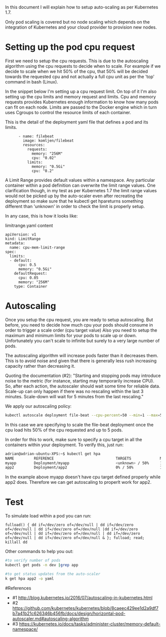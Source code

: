In this document I will explain how to setup auto-scaling as per Kubernetes 1.7. 

Only pod scaling is covered but no node scaling which depends on the integration of Kubernetes and your cloud provider to provision new nodes.

# Setting up the pod cpu request

First we need to setup the cpu requests. This is due to the autoscaling algorithm using the cpu requests to decide when to scale. For example if we decide to scale when we hit 50% of the cpu, that 50% will be decided towards the requested cpu and not actually a full cpu unit as per the 'top' command in bash (Linux).

In the snippet below I'm setting up a cpu request limit. On top of it I'm also setting up the cpu limits and memory request and limits. Cpu and memory requests provides Kubernetes enough information to know how many pods can fit on each node. Limits are passed to the Docker engine which in turn uses Cgroups to control the resource limits of each container.   

This is the detail of the deployment yaml file that defines a pod and its limits.

```
      - name: filebeat
        image: komljen/filebeat
        resources:
          requests:
            memory: "256M"
            cpu: "0.02"
          limits:
            memory: "0.5Gi"
            cpu: "0.2"
```

A Limit Range provides default values within a namespace. Any particular container within a pod definition can overwrite the limit range values. One clarification though, in my test as per Kubernetes 1.7 the limit range values would not be picked up by the auto-scaler even after recreating the deployment so make sure that he kubectl get hpa ​returns something different than 'unknown' in order to check the limit is properly setup.

In any case, this is how it looks like:


limitrange.yaml content
```
apiVersion: v1
kind: LimitRange
metadata:
  name: cpu-mem-limit-range
spec:
  limits:
  - default:
      cpu: 0.5
      memory: "0.5Gi"
    defaultRequest:
      cpu: 0.05
      memory: "256M"
    type: Container
```

# Autoscaling

Once you setup the cpu request, you are ready to setup autoscaling. But before, you need to decide how much cpu your pods should consume in order to trigger a scale order (cpu target value) Also you need to setup the maximum and minimum limits for your pods to scale up or down. Unfortunately you can't scale to infinite but surely to a very large number of pods.

The autoscaling algorithm will increase pods faster than it decreases them. This is to avoid noise and given that there is generally less rush increasing capacity rather than decreasing it.

Quoting the documentation (#2): "Starting and stopping pods may introduce noise to the metric (for instance, starting may temporarily increase CPU). So, after each action, the autoscaler should wait some time for reliable data. Scale-up can only happen if there was no rescaling within the last 3 minutes. Scale-down will wait for 5 minutes from the last rescaling."

We apply our autoscaling policy:

```bash
kubectl autoscale deployment file-beat --cpu-percent=50 --min=1 --max=5
```
In this case we are specifying to scale the file-beat deployment once the cpu load hits 50% of the cpu requested and up to 5 pods.

In order for this to work, make sure to specify a cpu target in all the containers within your deployment. To verify this, just run:

```bash
adrian@adrian-ubuntu-XPS:~$ kubectl get hpa
NAME         REFERENCE                            TARGETS             MINPODS   MAXPODS   REPLICAS   AGE
myapp        Deployment/myapp                     <unknown> / 50%     1         5         1          6h
app2         Deployment/app2                      0% / 50%            1         5         1          5h
```

In the example above myapp doesn't have cpu target defined properly while app2 does. Therefore we can get autoscaling to properlt work for app2. 


# Test

To simulate load within a pod you can run:

```
fulload() { dd if=/dev/zero of=/dev/null | dd if=/dev/zero of=/dev/null | dd if=/dev/zero of=/dev/null |dd if=/dev/zero of=/dev/null | dd if=/dev/zero of=/dev/null | dd if=/dev/zero of=/dev/null | dd if=/dev/zero of=/dev/null & }; fulload; read; killall dd
```

Other commands to help you out:

```bash
#to verify number of pods
kubectl get pods -n dev |grep app

#to get status updates from the auto-scaler
k get hpa app2 -o yaml
```






#References

* #1 http://blog.kubernetes.io/2016/07/autoscaling-in-kubernetes.html
* #2 https://github.com/kubernetes/kubernetes/blob/8caeec429ee1d2a9df7b7a41b21c626346b456fb/docs/design/horizontal-pod-autoscaler.md#autoscaling-algorithm
* #3 https://kubernetes.io/docs/tasks/administer-cluster/memory-default-namespace/
